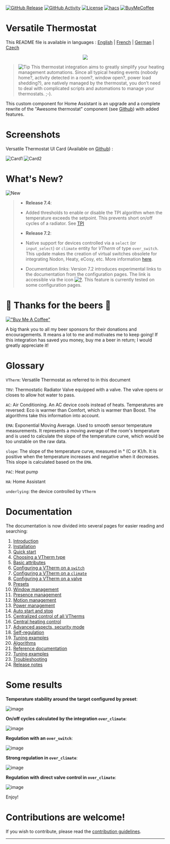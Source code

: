 [![GitHub Release][releases-shield]][releases]
[![GitHub Activity][commits-shield]][commits]
[![License][license-shield]](LICENSE)
[![hacs][hacs_badge]][hacs]
[![BuyMeCoffee][buymecoffeebadge]][buymecoffee]

# Versatile Thermostat

This README file is available in
languages : [English](README.md) | [French](README-fr.md) | [German](README-de.md) | [Czech](README-cs.md)

<p align="center">
<img src="https://github.com/jmcollin78/versatile_thermostat/blob/main/images/icon.png" />
</p>

> ![Tip](images/tips.png) This thermostat integration aims to greatly simplify your heating management automations. Since all typical heating events (nobody home?, activity detected in a room?, window open?, power load shedding?), are natively managed by the thermostat, you don’t need to deal with complicated scripts and automations to manage your thermostats. ;-).

This custom component for Home Assistant is an upgrade and a complete rewrite of the "Awesome thermostat" component (see [Github](https://github.com/dadge/awesome_thermostat)) with added features.

# Screenshots

Versatile Thermostat UI Card (Available on [Github](https://github.com/jmcollin78/versatile-thermostat-ui-card)) :

![Card1](https://github.com/jmcollin78/versatile-thermostat-ui-card/raw/master/assets/1.png) ![Card2](https://github.com/jmcollin78/versatile-thermostat-ui-card/raw/master/assets/7.png)

# What's New?
![New](images/new-icon.png)
> * **Release 7.4**:
>
> - Added thresholds to enable or disable the TPI algorithm when the temperature exceeds the setpoint.
>   This prevents short on/off cycles of a radiator.
>   See [TPI](documentation/en/algorithms.md#the-tpi-algorithm)
>
> * **Release 7.2**:
>
> - Native support for devices controlled via a `select` (or `input_select`) or `climate` entity for _VTherm_ of type `over_switch`. This update makes the creation of virtual switches obsolete for integrating Nodon, Heaty, eCosy, etc. More information [here](documentation/en/over-switch.md#command-customization).
>
> - Documentation links: Version 7.2 introduces experimental links to the documentation from the configuration pages. The link is accessible via the icon [![?](https://img.icons8.com/color/18/help.png)](https://github.com/jmcollin78/versatile_thermostat/blob/main/documentation/en/over-switch.md#configuration). This feature is currently tested on some configuration pages.

# 🍻 Thanks for the beers 🍻
[!["Buy Me A Coffee"](https://www.buymeacoffee.com/assets/img/custom_images/orange_img.png)](https://www.buymeacoffee.com/jmcollin78)

A big thank you to all my beer sponsors for their donations and encouragements. It means a lot to me and motivates me to keep going! If this integration has saved you money, buy me a beer in return; I would greatly appreciate it!

# Glossary

  `VTherm`: Versatile Thermostat as referred to in this document

  `TRV`: Thermostatic Radiator Valve equipped with a valve. The valve opens or closes to allow hot water to pass.

  `AC`: Air Conditioning. An AC device cools instead of heats. Temperatures are reversed: Eco is warmer than Comfort, which is warmer than Boost. The algorithms take this information into account.

  `EMA`: Exponential Moving Average. Used to smooth sensor temperature measurements. It represents a moving average of the room's temperature and is used to calculate the slope of the temperature curve, which would be too unstable on the raw data.

  `slope`: The slope of the temperature curve, measured in ° (C or K)/h. It is positive when the temperature increases and negative when it decreases. This slope is calculated based on the `EMA`.

  `PAC`: Heat pump

  `HA`: Home Assistant

  `underlying`: the device controlled by `VTherm`

# Documentation

The documentation is now divided into several pages for easier reading and searching:
1. [Introduction](documentation/en/presentation.md)
2. [Installation](documentation/en/installation.md)
3. [Quick start](documentation/en/quick-start.md)
4. [Choosing a VTherm type](documentation/en/creation.md)
5. [Basic attributes](documentation/en/base-attributes.md)
6. [Configuring a VTherm on a `switch`](documentation/en/over-switch.md)
7. [Configuring a VTherm on a `climate`](documentation/en/over-climate.md)
8. [Configuring a VTherm on a valve](documentation/en/over-valve.md)
9. [Presets](documentation/en/feature-presets.md)
10. [Window management](documentation/en/feature-window.md)
11. [Presence management](documentation/en/feature-presence.md)
12. [Motion management](documentation/en/feature-motion.md)
13. [Power management](documentation/en/feature-power.md)
14. [Auto start and stop](documentation/en/feature-auto-start-stop.md)
15. [Centralized control of all VTherms](documentation/en/feature-central-mode.md)
16. [Central heating control](documentation/en/feature-central-boiler.md)
17. [Advanced aspects, security mode](documentation/en/feature-advanced.md)
18. [Self-regulation](documentation/en/self-regulation.md)
19. [Tuning examples](documentation/en/tuning-examples.md)
20. [Algorithms](documentation/en/algorithms.md)
21. [Reference documentation](documentation/en/reference.md)
22. [Tuning examples](documentation/en/tuning-examples.md)
23. [Troubleshooting](documentation/en/troubleshooting.md)
24. [Release notes](documentation/en/releases.md)

# Some results

**Temperature stability around the target configured by preset**:

![image](documentation/en/images/results-1.png)

**On/off cycles calculated by the integration `over_climate`**:

![image](documentation/en/images/results-2.png)

**Regulation with an `over_switch`**:

![image](documentation/en/images/results-4.png)

**Strong regulation in `over_climate`**:

![image](documentation/en/images/results-over-climate-1.png)

**Regulation with direct valve control in `over_climate`**:

![image](documentation/en/images/results-over-climate-2.png)

Enjoy!

# Contributions are welcome!

If you wish to contribute, please read the [contribution guidelines](CONTRIBUTING.md).

***

[versatile_thermostat]: https://github.com/jmcollin78/versatile_thermostat
[buymecoffee]: https://www.buymeacoffee.com/jmcollin78
[buymecoffeebadge]: https://img.shields.io/badge/Buy%20me%20a%20beer-%245-orange?style=for-the-badge&logo=buy-me-a-beer
[commits-shield]: https://img.shields.io/github/commit-activity/y/jmcollin78/versatile_thermostat.svg?style=for-the-badge
[commits]: https://github.com/jmcollin78/versatile_thermostat/commits/master
[hacs]: https://github.com/custom-components/hacs
[hacs_badge]: https://img.shields.io/badge/HACS-Custom-41BDF5.svg?style=for-the-badge
[forum-shield]: https://img.shields.io/badge/community-forum-brightgreen.svg?style=for-the-badge
[forum]: https://community.home-assistant.io/
[license-shield]: https://img.shields.io/github/license/jmcollin78/versatile_thermostat.svg?style=for-the-badge
[maintenance-shield]: https://img.shields.io/badge/maintainer-Joakim%20Sørensen%20%40ludeeus-blue.svg?style=for-the-badge
[releases-shield]: https://img.shields.io/github/release/jmcollin78/versatile_thermostat.svg?style=for-the-badge
[releases]: https://github.com/jmcollin78/versatile_thermostat/releases
